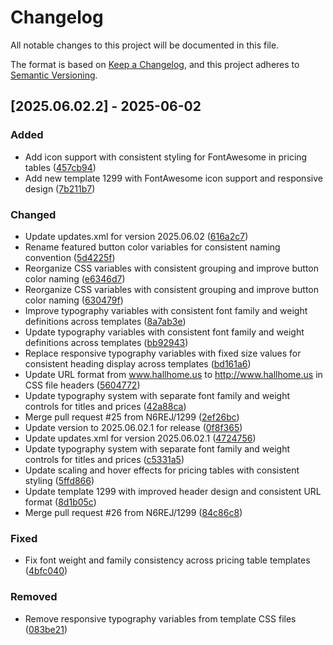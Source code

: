 # Changelog

All notable changes to this project will be documented in this file.

The format is based on [Keep a Changelog](https://keepachangelog.com/en/1.0.0/),
and this project adheres to [Semantic Versioning](https://semver.org/spec/v2.0.0.html).

## [2025.06.02.2] - 2025-06-02

### Added

* Add icon support with consistent styling for FontAwesome in pricing tables ([457cb94](https://github.com/N6REJ/mod_bears_pricing_tables/commit/457cb94))
* Add new template 1299 with FontAwesome icon support and responsive design ([7b211b7](https://github.com/N6REJ/mod_bears_pricing_tables/commit/7b211b7))

### Changed

* Update updates.xml for version 2025.06.02 ([616a2c7](https://github.com/N6REJ/mod_bears_pricing_tables/commit/616a2c7))
* Rename featured button color variables for consistent naming convention ([5d4225f](https://github.com/N6REJ/mod_bears_pricing_tables/commit/5d4225f))
* Reorganize CSS variables with consistent grouping and improve button color naming ([e6346d7](https://github.com/N6REJ/mod_bears_pricing_tables/commit/e6346d7))
* Reorganize CSS variables with consistent grouping and improve button color naming ([630479f](https://github.com/N6REJ/mod_bears_pricing_tables/commit/630479f))
* Improve typography variables with consistent font family and weight definitions across templates ([8a7ab3e](https://github.com/N6REJ/mod_bears_pricing_tables/commit/8a7ab3e))
* Update typography variables with consistent font family and weight definitions across templates ([bb92943](https://github.com/N6REJ/mod_bears_pricing_tables/commit/bb92943))
* Replace responsive typography variables with fixed size values for consistent heading display across templates ([bd161a6](https://github.com/N6REJ/mod_bears_pricing_tables/commit/bd161a6))
* Update URL format from www.hallhome.us to http://www.hallhome.us in CSS file headers ([5604772](https://github.com/N6REJ/mod_bears_pricing_tables/commit/5604772))
* Update typography system with separate font family and weight controls for titles and prices ([42a88ca](https://github.com/N6REJ/mod_bears_pricing_tables/commit/42a88ca))
* Merge pull request #25 from N6REJ/1299 ([2ef26bc](https://github.com/N6REJ/mod_bears_pricing_tables/commit/2ef26bc))
* Update version to 2025.06.02.1 for release ([0f8f365](https://github.com/N6REJ/mod_bears_pricing_tables/commit/0f8f365))
* Update updates.xml for version 2025.06.02.1 ([4724756](https://github.com/N6REJ/mod_bears_pricing_tables/commit/4724756))
* Update typography system with separate font family and weight controls for titles and prices ([c5331a5](https://github.com/N6REJ/mod_bears_pricing_tables/commit/c5331a5))
* Update scaling and hover effects for pricing tables with consistent styling ([5ffd866](https://github.com/N6REJ/mod_bears_pricing_tables/commit/5ffd866))
* Update template 1299 with improved header design and consistent URL format ([8d1b05c](https://github.com/N6REJ/mod_bears_pricing_tables/commit/8d1b05c))
* Merge pull request #26 from N6REJ/1299 ([84c86c8](https://github.com/N6REJ/mod_bears_pricing_tables/commit/84c86c8))

### Fixed

* Fix font weight and family consistency across pricing table templates ([4bfc040](https://github.com/N6REJ/mod_bears_pricing_tables/commit/4bfc040))

### Removed

* Remove responsive typography variables from template CSS files ([083be21](https://github.com/N6REJ/mod_bears_pricing_tables/commit/083be21))


